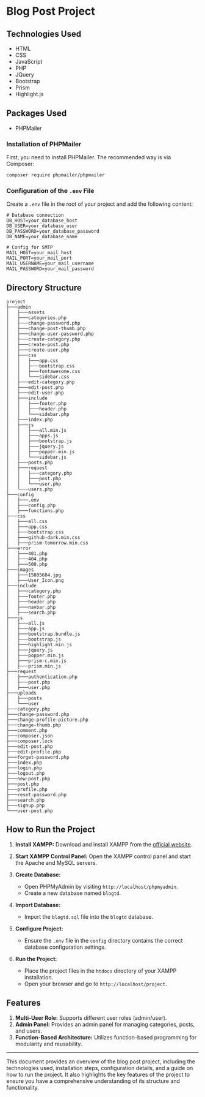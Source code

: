 # Blog Post Project

## Technologies Used

- HTML
- CSS
- JavaScript
- PHP
- JQuery
- Bootstrap
- Prism
- Highlight.js

## Packages Used

- PHPMailer

### Installation of PHPMailer

First, you need to install PHPMailer. The recommended way is via Composer:

```bash
composer require phpmailer/phpmailer
```

### Configuration of the `.env` File

Create a `.env` file in the root of your project and add the following content:

```
# Database connection
DB_HOST=your_database_host
DB_USER=your_database_user
DB_PASSWORD=your_database_password
DB_NAME=your_database_name

# Config for SMTP
MAIL_HOST=your_mail_host
MAIL_PORT=your_mail_port
MAIL_USERNAME=your_mail_username
MAIL_PASSWORD=your_mail_password
```

## Directory Structure

```
project
├───admin
│   ├───assets
│   ├───categories.php
│   ├───change-password.php
│   ├───change-post-thumb.php
│   ├───change-user-password.php
│   ├───create-category.php
│   ├───create-post.php
│   ├───create-user.php
│   ├───css
│   │   ├───app.css
│   │   ├───bootstrap.css
│   │   ├───fontawesome.css
│   │   └───sidebar.css
│   ├───edit-category.php
│   ├───edit-post.php
│   ├───edit-user.php
│   ├───include
│   │   ├───footer.php
│   │   ├───header.php
│   │   └───sidebar.php
│   ├───index.php
│   ├───js
│   │   ├───all.min.js
│   │   ├───apps.js
│   │   ├───bootstrap.js
│   │   ├───jquery.js
│   │   ├───popper.min.js
│   │   └───sidebar.js
│   ├───posts.php
│   ├───request
│   │   ├───category.php
│   │   ├───post.php
│   │   └───user.php
│   └───users.php
├───config
│   ├───.env
│   ├───config.php
│   ├───functions.php
├───css
│   ├───all.css
│   ├───app.css
│   ├───bootstrap.css
│   ├───github-dark.min.css
│   ├───prism-tomorrow.min.css
├───error
│   ├───401.php
│   ├───404.php
│   ├───500.php
├───images
│   ├───15805684.jpg
│   ├───User_Icon.png
├───include
│   ├───category.php
│   ├───footer.php
│   ├───header.php
│   ├───navbar.php
│   ├───search.php
├───js
│   ├───all.js
│   ├───app.js
│   ├───bootstrap.bundle.js
│   ├───bootstrap.js
│   ├───highlight.min.js
│   ├───jquery.js
│   ├───popper.min.js
│   ├───prism-c.min.js
│   ├───prism.min.js
├───request
│   ├───authentication.php
│   ├───post.php
│   ├───user.php
├───uploads
│   ├───posts
│   └───user
├───category.php
├───change-password.php
├───change-profile-picture.php
├───change-thumb.php
├───comment.php
├───composer.json
├───composer.lock
├───edit-post.php
├───edit-profile.php
├───forget-password.php
├───index.php
├───login.php
├───logout.php
├───new-post.php
├───post.php
├───profile.php
├───reset-password.php
├───search.php
├───signup.php
└───user-post.php
```

## How to Run the Project

1. **Install XAMPP:** Download and install XAMPP from the [official website](https://www.apachefriends.org/index.html).

2. **Start XAMPP Control Panel:** Open the XAMPP control panel and start the Apache and MySQL servers.

3. **Create Database:**
   - Open PHPMyAdmin by visiting `http://localhost/phpmyadmin`.
   - Create a new database named `blogtd`.

4. **Import Database:**
   - Import the `blogtd.sql` file into the `blogtd` database.

5. **Configure Project:**
   - Ensure the `.env` file in the `config` directory contains the correct database configuration settings.

6. **Run the Project:**
   - Place the project files in the `htdocs` directory of your XAMPP installation.
   - Open your browser and go to `http://localhost/project`.

## Features

1. **Multi-User Role:** Supports different user roles (admin/user).
2. **Admin Panel:** Provides an admin panel for managing categories, posts, and users.
3. **Function-Based Architecture:** Utilizes function-based programming for modularity and reusability.

---

This document provides an overview of the blog post project, including the technologies used, installation steps, configuration details, and a guide on how to run the project. It also highlights the key features of the project to ensure you have a comprehensive understanding of its structure and functionality.
